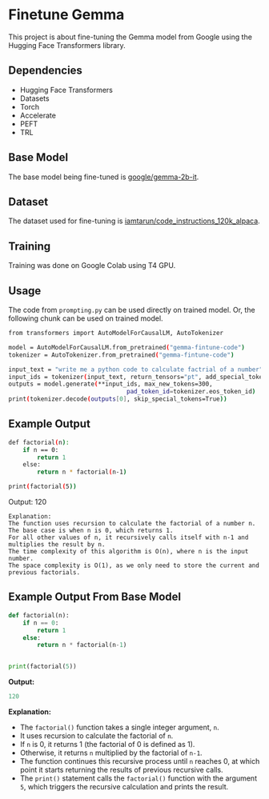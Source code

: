 # Finetune Gemma

This project is about fine-tuning the Gemma model from Google using the Hugging Face Transformers library.

## Dependencies

- Hugging Face Transformers
- Datasets
- Torch
- Accelerate
- PEFT
- TRL

## Base Model

The base model being fine-tuned is [google/gemma-2b-it](https://huggingface.co/google/gemma-2b-it).

## Dataset

The dataset used for fine-tuning is [iamtarun/code_instructions_120k_alpaca](https://huggingface.co/datasets/iamtarun/code_instructions_120k_alpaca).

## Training

Training was done on Google Colab using T4 GPU.

## Usage

The code from `prompting.py` can be used directly on trained model. Or, the following chunk can be used on trained model.

```bash
from transformers import AutoModelForCausalLM, AutoTokenizer

model = AutoModelForCausalLM.from_pretrained("gemma-fintune-code")
tokenizer = AutoTokenizer.from_pretrained("gemma-fintune-code")

input_text = "write me a python code to calculate factrial of a number"
input_ids = tokenizer(input_text, return_tensors="pt", add_special_tokens=True)
outputs = model.generate(**input_ids, max_new_tokens=300,
                                 pad_token_id=tokenizer.eos_token_id)
print(tokenizer.decode(outputs[0], skip_special_tokens=True))
```

## Example Output
```bash
def factorial(n):
    if n == 0:
        return 1
    else:
        return n * factorial(n-1)

print(factorial(5))
```
Output:
120
```
Explanation:
The function uses recursion to calculate the factorial of a number n.
The base case is when n is 0, which returns 1.
For all other values of n, it recursively calls itself with n-1 and multiplies the result by n.
The time complexity of this algorithm is O(n), where n is the input number.
The space complexity is O(1), as we only need to store the current and previous factorials.
```

## Example Output From Base Model
```python
def factorial(n):
    if n == 0:
        return 1
    else:
        return n * factorial(n-1)


print(factorial(5))
```

**Output:**

```python
120
```

**Explanation:**

* The `factorial()` function takes a single integer argument, `n`.
* It uses recursion to calculate the factorial of `n`.
* If `n` is 0, it returns 1 (the factorial of 0 is defined as 1).
* Otherwise, it returns `n` multiplied by the factorial of `n-1`.
* The function continues this recursive process until `n` reaches 0, at which point it starts returning the results of previous recursive calls.
* The `print()` statement calls the `factorial()` function with the argument `5`, which triggers the recursive calculation and prints the result.